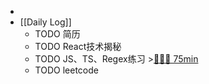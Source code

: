 -
- [[Daily Log]]
	- TODO 简历
	- TODO React技术揭秘
	- TODO JS、TS、Regex练习 >[🍅🍅🍅 75min](#agenda-pomo://?t=f-1690601165027-1500%2Cf-1690603659747-1500%2Cf-1690608831077-1500)
	- TODO leetcode
